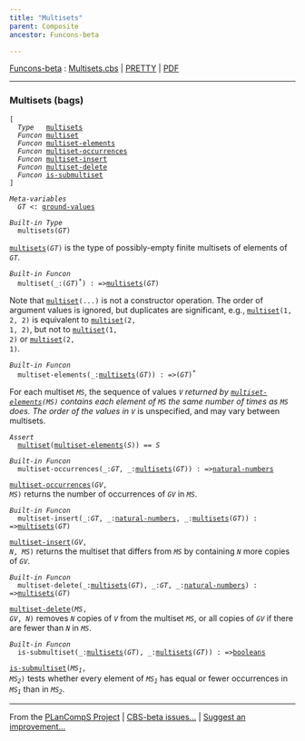 ```yaml
---
title: "Multisets"
parent: Composite
ancestor: Funcons-beta

---
```


[Funcons-beta] : [Multisets.cbs] \| [PRETTY] \| [PDF]


----
### Multisets (bags)

<div class="highlighter-rouge"><pre class="highlight"><code>[
  <i class="keyword">Type</i>   <span class="name"><a href="#Name_multisets">multisets</a></span>
  <i class="keyword">Funcon</i> <span class="name"><a href="#Name_multiset">multiset</a></span>
  <i class="keyword">Funcon</i> <span class="name"><a href="#Name_multiset-elements">multiset-elements</a></span>
  <i class="keyword">Funcon</i> <span class="name"><a href="#Name_multiset-occurrences">multiset-occurrences</a></span>
  <i class="keyword">Funcon</i> <span class="name"><a href="#Name_multiset-insert">multiset-insert</a></span>
  <i class="keyword">Funcon</i> <span class="name"><a href="#Name_multiset-delete">multiset-delete</a></span>
  <i class="keyword">Funcon</i> <span class="name"><a href="#Name_is-submultiset">is-submultiset</a></span>
]</code></pre></div>



<div class="highlighter-rouge"><pre class="highlight"><code><i class="keyword">Meta-variables</i>
  <span id="PartVariable_GT"><i class="var">GT</i></span> <: <span class="name"><a href="../../Value-Types/index.html#Name_ground-values">ground-values</a></span></code></pre></div>



<div class="highlighter-rouge"><pre class="highlight"><code><i class="keyword">Built-in</i> <i class="keyword">Type</i>
  <span class="name"><span id="Name_multisets">multisets</span></span>(<span id="Variable57_GT"><i class="var">GT</i></span>)</code></pre></div>

  <code><span class="name"><a href="#Name_multisets">multisets</a></span>(<i class="var">GT</i>)</code> is the type of possibly-empty finite multisets of elements
  of <code><i class="var">GT</i></code>. 



<div class="highlighter-rouge"><pre class="highlight"><code><i class="keyword">Built-in</i> <i class="keyword">Funcon</i>
  <span class="name"><span id="Name_multiset">multiset</span></span>(_:(<span id="Variable116_GT"><i class="var">GT</i></span>)<sup class="sup">*</sup>) : =><span class="name"><a href="#Name_multisets">multisets</a></span>(<span id="Variable138_GT"><i class="var">GT</i></span>)</code></pre></div>

  Note that <code><span class="name"><a href="#Name_multiset">multiset</a></span>(...)</code> is not a constructor operation. The order of
  argument values is ignored, but duplicates are significant, e.g., 
  <code><span class="name"><a href="#Name_multiset">multiset</a></span>(1, 2, 2)</code> is equivalent to <code><span class="name"><a href="#Name_multiset">multiset</a></span>(2, 1, 2)</code>, but not to
  <code><span class="name"><a href="#Name_multiset">multiset</a></span>(1, 2)</code> or <code><span class="name"><a href="#Name_multiset">multiset</a></span>(2, 1)</code>.



<div class="highlighter-rouge"><pre class="highlight"><code><i class="keyword">Built-in</i> <i class="keyword">Funcon</i> 
  <span class="name"><span id="Name_multiset-elements">multiset-elements</span></span>(_:<span class="name"><a href="#Name_multisets">multisets</a></span>(<span id="Variable268_GT"><i class="var">GT</i></span>)) : =>(<span id="Variable288_GT"><i class="var">GT</i></span>)<sup class="sup">*</sup></code></pre></div>

  For each multiset <code><i class="var">MS</i></code>, the sequence of values <code><i class="var">V<sup class="sup">*</sup></i></code> returned by 
  <code><span class="name"><a href="#Name_multiset-elements">multiset-elements</a></span>(<i class="var">MS</i>)</code> contains each element of <code><i class="var">MS</i></code> the same number of times
  as <code><i class="var">MS</i></code> does.
  The order of the values in <code><i class="var">V<sup class="sup">*</sup></i></code> is unspecified, and may vary between multisets.

<div class="highlighter-rouge"><pre class="highlight"><code><i class="keyword">Assert</i>
  <span class="name"><a href="#Name_multiset">multiset</a></span>(<span class="name"><a href="#Name_multiset-elements">multiset-elements</a></span>(<i class="var">S</i>)) == <i class="var">S</i></code></pre></div>



<div class="highlighter-rouge"><pre class="highlight"><code><i class="keyword">Built-in</i> <i class="keyword">Funcon</i>
  <span class="name"><span id="Name_multiset-occurrences">multiset-occurrences</span></span>(_:<span id="Variable427_GT"><i class="var">GT</i></span>, _:<span class="name"><a href="#Name_multisets">multisets</a></span>(<span id="Variable439_GT"><i class="var">GT</i></span>)) : =><span class="name"><a href="../../Primitive/Integers/index.html#Name_natural-numbers">natural-numbers</a></span></code></pre></div>

  <code><span class="name"><a href="#Name_multiset-occurrences">multiset-occurrences</a></span>(<i class="var">GV</i>, <i class="var">MS</i>)</code> returns the number of occurrences of <code><i class="var">GV</i></code>
  in <code><i class="var">MS</i></code>. 



<div class="highlighter-rouge"><pre class="highlight"><code><i class="keyword">Built-in</i> <i class="keyword">Funcon</i>
  <span class="name"><span id="Name_multiset-insert">multiset-insert</span></span>(_:<span id="Variable528_GT"><i class="var">GT</i></span>, _:<span class="name"><a href="../../Primitive/Integers/index.html#Name_natural-numbers">natural-numbers</a></span>, _:<span class="name"><a href="#Name_multisets">multisets</a></span>(<span id="Variable548_GT"><i class="var">GT</i></span>)) : =><span class="name"><a href="#Name_multisets">multisets</a></span>(<span id="Variable571_GT"><i class="var">GT</i></span>)</code></pre></div>

  <code><span class="name"><a href="#Name_multiset-insert">multiset-insert</a></span>(<i class="var">GV</i>, <i class="var">N</i>, <i class="var">MS</i>)</code> returns the multiset that differs from <code><i class="var">MS</i></code> 
  by containing <code><i class="var">N</i></code> more copies of <code><i class="var">GV</i></code>.



<div class="highlighter-rouge"><pre class="highlight"><code><i class="keyword">Built-in</i> <i class="keyword">Funcon</i>
  <span class="name"><span id="Name_multiset-delete">multiset-delete</span></span>(_:<span class="name"><a href="#Name_multisets">multisets</a></span>(<span id="Variable668_GT"><i class="var">GT</i></span>), _:<span id="Variable685_GT"><i class="var">GT</i></span>, _:<span class="name"><a href="../../Primitive/Integers/index.html#Name_natural-numbers">natural-numbers</a></span>) : =><span class="name"><a href="#Name_multisets">multisets</a></span>(<span id="Variable710_GT"><i class="var">GT</i></span>)</code></pre></div>

 <code><span class="name"><a href="#Name_multiset-delete">multiset-delete</a></span>(<i class="var">MS</i>, <i class="var">GV</i>, <i class="var">N</i>)</code> removes <code><i class="var">N</i></code> copies of <code><i class="var">V</i></code> from the multiset <code><i class="var">MS</i></code>,
 or all copies of <code><i class="var">GV</i></code> if there are fewer than <code><i class="var">N</i></code> in <code><i class="var">MS</i></code>.



<div class="highlighter-rouge"><pre class="highlight"><code><i class="keyword">Built-in</i> <i class="keyword">Funcon</i>
  <span class="name"><span id="Name_is-submultiset">is-submultiset</span></span>(_:<span class="name"><a href="#Name_multisets">multisets</a></span>(<span id="Variable846_GT"><i class="var">GT</i></span>), _:<span class="name"><a href="#Name_multisets">multisets</a></span>(<span id="Variable864_GT"><i class="var">GT</i></span>)) : =><span class="name"><a href="../../Primitive/Booleans/index.html#Name_booleans">booleans</a></span></code></pre></div>

  <code><span class="name"><a href="#Name_is-submultiset">is-submultiset</a></span>(<i class="var">MS<sub class="sub">1</sub></i>, <i class="var">MS<sub class="sub">2</sub></i>)</code> tests whether every element of <code><i class="var">MS<sub class="sub">1</sub></i></code> has equal or
  fewer occurrences in <code><i class="var">MS<sub class="sub">1</sub></i></code> than in <code><i class="var">MS<sub class="sub">2</sub></i></code>. 



[Funcons-beta]: /CBS-beta/docs/Funcons-beta
  "FUNCONS-BETA"
[Unstable-Funcons-beta]: /CBS-beta/docs/Unstable-Funcons-beta
  "UNSTABLE-FUNCONS-BETA"
[Languages-beta]: /CBS-beta/docs/Languages-beta
  "LANGUAGES-BETA"
[Unstable-Languages-beta]: /CBS-beta/docs/Unstable-Languages-beta
  "UNSTABLE-LANGUAGES-BETA"
[CBS-beta]: /CBS-beta
  "CBS-BETA"
[Multisets.cbs]: https://github.com/plancomps/CBS-beta/blob/master/Funcons-beta/Values/Composite/Multisets/Multisets.cbs
  "CBS SOURCE FILE ON GITHUB"
[PLAIN]: /CBS-beta/docs/Funcons-beta/Values/Composite/Multisets
  "CBS SOURCE WEB PAGE"
[PRETTY]: /CBS-beta/math/Funcons-beta/Values/Composite/Multisets
  "CBS-KATEX WEB PAGE"
[PDF]: https://github.com/plancomps/CBS-beta/blob/master/Funcons-beta/Values/Composite/Multisets/Multisets.pdf
  "CBS-LATEX PDF FILE"
[PLanCompS Project]: https://plancomps.github.io
  "PROGRAMMING LANGUAGE COMPONENTS AND SPECIFICATIONS PROJECT HOME PAGE"

____

From the [PLanCompS Project] | [CBS-beta issues...] | [Suggest an improvement...]

[CBS-beta issues...]: https://github.com/plancomps/CBS-beta/issues
   "CBS-BETA ISSUE REPORTS ON GITHUB"
 [Suggest an improvement...]: mailto:plancomps@gmail.com?Subject=CBS-beta%20-%20comment&Body=Re%3A%20CBS-beta%20specification%20at%20Values/Composite/Multisets/Multisets.cbs%0A%0AComment/Query/Issue/Suggestion%3A%0A%0A%0ASignature%3A%0A
   "GENERATE AN EMAIL TEMPLATE"
